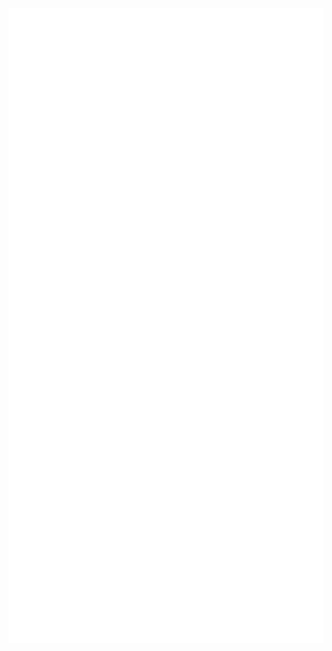 <img src="https://raw.githubusercontent.com/willmayrink/willmayrink/a2b30d1754350628cc8b1911013a86715fac654d/github-metrics.svg">
